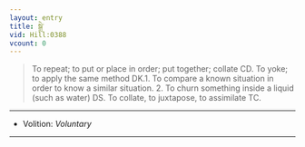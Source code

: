 ```yaml
---
layout: entry
title: སྒྲེ་
vid: Hill:0388
vcount: 0
---
```

> To repeat; to put or place in order; put together; collate CD\. To yoke; to apply the same method DK\.1\. To compare a known situation in order to know a similar situation\. 2\. To churn something inside a liquid (such as water) DS\. To collate, to juxtapose, to assimilate TC\.

---
* Volition: _Voluntary_

---

